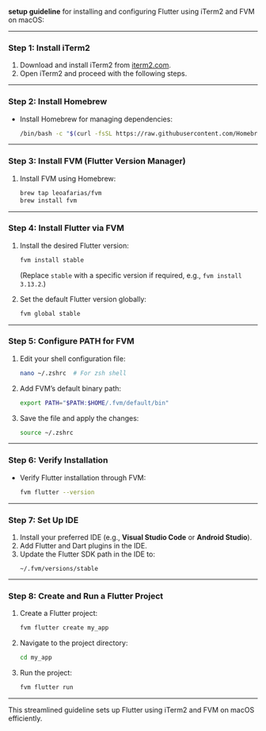 **setup guideline** for installing and configuring Flutter using iTerm2 and FVM on macOS:

---

### **Step 1: Install iTerm2**
1. Download and install iTerm2 from [iterm2.com](https://iterm2.com/).
2. Open iTerm2 and proceed with the following steps.

---

### **Step 2: Install Homebrew**
- Install Homebrew for managing dependencies:
  ```bash
  /bin/bash -c "$(curl -fsSL https://raw.githubusercontent.com/Homebrew/install/HEAD/install.sh)"
  ```

---

### **Step 3: Install FVM (Flutter Version Manager)**
1. Install FVM using Homebrew:
   ```bash
   brew tap leoafarias/fvm
   brew install fvm
   ```

---

### **Step 4: Install Flutter via FVM**
1. Install the desired Flutter version:
   ```bash
   fvm install stable
   ```
   (Replace `stable` with a specific version if required, e.g., `fvm install 3.13.2`.)

2. Set the default Flutter version globally:
   ```bash
   fvm global stable
   ```

---

### **Step 5: Configure PATH for FVM**
1. Edit your shell configuration file:
   ```bash
   nano ~/.zshrc  # For zsh shell
   ```

2. Add FVM’s default binary path:
   ```bash
   export PATH="$PATH:$HOME/.fvm/default/bin"
   ```

3. Save the file and apply the changes:
   ```bash
   source ~/.zshrc
   ```

---

### **Step 6: Verify Installation**
- Verify Flutter installation through FVM:
  ```bash
  fvm flutter --version
  ```

---

### **Step 7: Set Up IDE**
1. Install your preferred IDE (e.g., **Visual Studio Code** or **Android Studio**).
2. Add Flutter and Dart plugins in the IDE.
3. Update the Flutter SDK path in the IDE to:
   ```plaintext
   ~/.fvm/versions/stable
   ```

---

### **Step 8: Create and Run a Flutter Project**
1. Create a Flutter project:
   ```bash
   fvm flutter create my_app
   ```

2. Navigate to the project directory:
   ```bash
   cd my_app
   ```

3. Run the project:
   ```bash
   fvm flutter run
   ```

---

This streamlined guideline sets up Flutter using iTerm2 and FVM on macOS efficiently.
